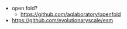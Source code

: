 - open fold?
  - https://github.com/aqlaboratory/openfold
- https://github.com/evolutionaryscale/esm
